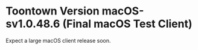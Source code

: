 # Toontown Version macOS-sv1.0.48.6 (Final macOS Test Client)
Expect a large macOS client release soon.
